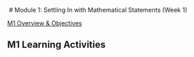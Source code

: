  # Module 1: Settling In with Mathematical Statements (Week 1)

[M1 Overview & Objectives](https://csusb.instructure.com/courses/15759/modules/items/1037400)
## M1 Learning Activities
